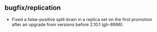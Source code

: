 ## bugfix/replication

* Fixed a false-positive split-brain in a replica set on the first
  promotion after an upgrade from versions before 2.10.1 (gh-8996).
